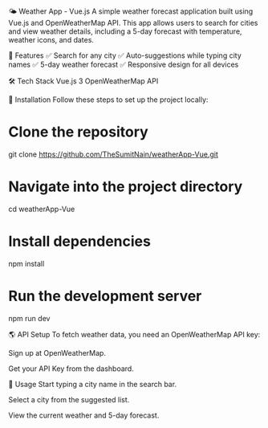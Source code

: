 🌤 Weather App - Vue.js
A simple weather forecast application built using Vue.js and OpenWeatherMap API. This app allows users to search for cities and view weather details, including a 5-day forecast with temperature, weather icons, and dates.

🚀 Features
✅ Search for any city
✅ Auto-suggestions while typing city names
✅ 5-day weather forecast
✅ Responsive design for all devices

🛠 Tech Stack
Vue.js 3
OpenWeatherMap API



🔧 Installation
Follow these steps to set up the project locally:

# Clone the repository
git clone https://github.com/TheSumitNain/weatherApp-Vue.git

# Navigate into the project directory
cd weatherApp-Vue

# Install dependencies
npm install

# Run the development server
npm run dev



🌎 API Setup
To fetch weather data, you need an OpenWeatherMap API key:

Sign up at OpenWeatherMap.

Get your API Key from the dashboard.



🎯 Usage
Start typing a city name in the search bar.

Select a city from the suggested list.

View the current weather and 5-day forecast.
